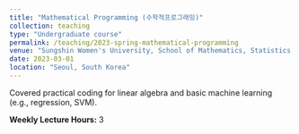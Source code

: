 ```yaml
---
title: "Mathematical Programming (수학적프로그래밍)"
collection: teaching
type: "Undergraduate course"
permalink: /teaching/2023-spring-mathematical-programming
venue: "Sungshin Women's University, School of Mathematics, Statistics and Data Science (수리통계데이터사이언스학과)"
date: 2023-03-01
location: "Seoul, South Korea"
---
```


Covered practical coding for linear algebra and basic machine learning (e.g., regression, SVM).

**Weekly Lecture Hours:** 3
